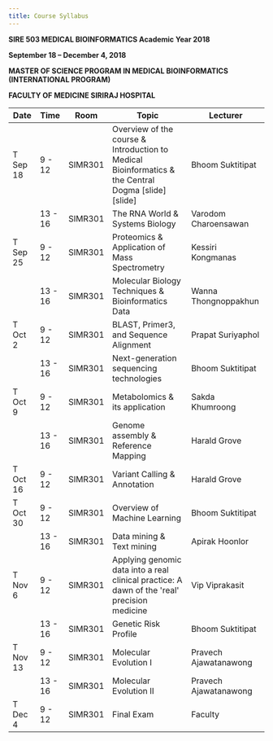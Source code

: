 ```yaml
---
title: Course Syllabus
---
```


**SIRE 503 MEDICAL BIOINFORMATICS Academic Year 2018**

**September 18 – December 4, 2018**

**MASTER OF SCIENCE PROGRAM IN MEDICAL BIOINFORMATICS (INTERNATIONAL PROGRAM)**

**FACULTY OF MEDICINE SIRIRAJ HOSPITAL**

| Date     | Time    | Room    | Topic                                                                                              | Lecturer              |
|----------|---------|---------|----------------------------------------------------------------------------------------------------|-----------------------|
| T Sep 18 | 9 - 12  | SIMR301 | Overview of the course & Introduction to Medical Bioinformatics & the Central Dogma [slide][slide] | Bhoom Suktitipat      |
|          | 13 - 16 | SIMR301 | The RNA World & Systems Biology                                                                    | Varodom Charoensawan  |
| T Sep 25 | 9 - 12  | SIMR301 | Proteomics & Application of Mass Spectrometry                                                      | Kessiri Kongmanas     |
|          | 13 - 16 | SIMR301 | Molecular Biology Techniques & Bioinformatics Data                                                 | Wanna Thongnoppakhun  |
| T Oct 2  | 9 - 12  | SIMR301 | BLAST, Primer3, and Sequence Alignment                                                             | Prapat Suriyaphol     |
|          | 13 - 16 | SIMR301 | Next-generation sequencing technologies                                                            | Bhoom Suktitipat      |
| T Oct 9  | 9 - 12  | SIMR301 | Metabolomics & its application                                                                     | Sakda Khumroong       |
|          | 13 - 16 | SIMR301 | Genome assembly & Reference Mapping                                                                | Harald Grove          |
| T Oct 16 | 9 - 12  | SIMR301 | Variant Calling & Annotation                                                                       | Harald Grove          |
| T Oct 30 | 9 - 12  | SIMR301 | Overview of Machine Learning                                                                       | Bhoom Suktitipat      |
|          | 13 - 16 | SIMR301 | Data mining & Text mining                                                                          | Apirak Hoonlor        |
| T Nov 6  | 9 - 12  | SIMR301 | Applying genomic data into a real clinical practice: A dawn of the 'real' precision medicine       | Vip Viprakasit        |
|          | 13 - 16 | SIMR301 | Genetic Risk Profile                                                                               | Bhoom Suktitipat      |
| T Nov 13 | 9 - 12  | SIMR301 | Molecular Evolution I                                                                              | Pravech Ajawatanawong |
|          | 13 - 16 | SIMR301 | Molecular Evolution II                                                                             | Pravech Ajawatanawong |
| T Dec 4  | 9 - 12  | SIMR301 | Final Exam                                                                                         | Faculty               |

 

